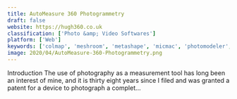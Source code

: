 ```yaml
---
title: AutoMeasure 360 Photogrammetry
draft: false 
website: https://hugh360.co.uk
classification: ['Photo &amp; Video Softwares']
platform: ['Web']
keywords: ['colmap', 'meshroom', 'metashape', 'micmac', 'photomodeler', 'realitycapture', 'regard3d', 'zephyr']
image: 2020/04/AutoMeasure-360-Photogrammetry.png
---
```

Introduction The use of photography as a measurement tool has long been an interest of mine, and it is thirty eight years since I filed and was granted a patent for a device to photograph a complet…